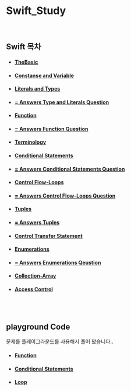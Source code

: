 # Swift_Study

<br>

## Swift 목차

- #### [TheBasic](https://github.com/JhDAT/Swift/blob/master/Swift/01.The%20Basic.md)

- #### [Constanse and Variable](https://github.com/JhDAT/Swift/blob/master/Swift/02.Constanse%20and%20Variable.md)

- #### [Literals and Types](https://github.com/JhDAT/Swift/blob/master/Swift/03.Literals%20and%20Types.md)

- #### [ = Answers Type and Literals Question ](https://github.com/JhDAT/Swift/blob/master/Swift/04.Answers%20Type%20and%20Literals%20Question%20.md)

- #### [Function](https://github.com/JhDAT/Swift/blob/master/Swift/05.Function.md)

- #### [= Answers Function Question](https://github.com/JhDAT/Swift/blob/master/Swift/06.Answers%20Function%20Question.md)

- #### [Terminology](https://github.com/JhDAT/Swift/blob/master/Swift/07.Terminology.md)

- #### [Conditional Statements](https://github.com/JhDAT/Swift/blob/master/Swift/08.Conditional%20Statements.md)

- #### [= Answers Conditional Statements Question](https://github.com/JhDAT/Swift/blob/master/Swift/09.Answers%20Conditional%20Statements%20Question.md)

- #### [Control Flow-Loops](https://github.com/JhDAT/Swift/blob/master/Swift/09.Control%20Flow-Loops.md)

- #### [= Answers Control Flow-Loops Question](https://github.com/JhDAT/Swift/blob/master/Swift/10.Answers%20Control%20Flow-Loops%20Question.md)

- #### [Tuples](https://github.com/JhDAT/Swift/blob/master/Swift/11.Tuples.md)

- #### [= Answers Tuples](https://github.com/JhDAT/Swift/blob/master/Swift/12.Answers%20Tuples.md)

- #### [Control Transfer Statement](https://github.com/JhDAT/Swift/blob/master/Swift/13.Control%20Transfer%20Statement.md)

- #### [Enumerations](https://github.com/JhDAT/Swift/blob/master/Swift/14.Enumerations.md)

- #### [= Answers Enumerations Qeustion](https://github.com/JhDAT/Swift/blob/master/Swift/15.Answers%20Enumerations%20Question.md)

- #### [Collection-Array](https://github.com/JhDAT/Swift/blob/master/Swift/16.Collection-Array.md)

- #### [Access Control](https://github.com/JhDAT/Swift/blob/master/Swift/19.Access%20Control.md)



<br>

<br>


## playground Code

문제를 플레이그라운드를 사용해서 풀어 봤습니다..

- #### [Function](https://github.com/JhDAT/iOS_Study/blob/master/Swift/playground%20code/FunctionAssignment.playground/Contents.swift)

- #### [Conditional Statements](https://github.com/JhDAT/Swift/blob/master/Swift/09.Answers%20Conditional%20Statements%20Question.md)

- #### [Loop](https://github.com/JhDAT/Swift/blob/master/Swift/playground%20code/LoopAssignment.playground/Contents.swift)
